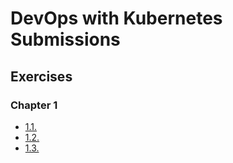 # DevOps with Kubernetes Submissions

## Exercises

### Chapter 1

- [1.1.](https://github.com/Anh-Duy-Tran/devops-with-kubernetes/tree/1.1/LogOutput)
- [1.2.](https://github.com/Anh-Duy-Tran/devops-with-kubernetes/tree/1.2/TheProject)
- [1.3.](https://github.com/Anh-Duy-Tran/devops-with-kubernetes/tree/1.3/LogOutput/manifests)
